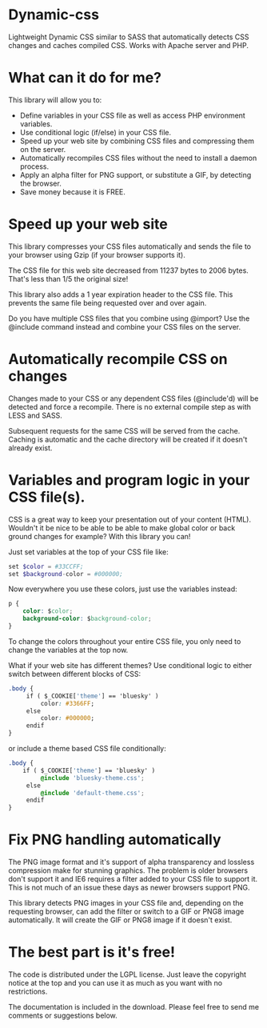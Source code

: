 # Dynamic-css
Lightweight Dynamic CSS similar to SASS that automatically detects CSS changes and caches compiled CSS. Works with Apache server and PHP.

# What can it do for me?
This library will allow you to:

- Define variables in your CSS file as well as access PHP environment variables.
- Use conditional logic (if/else) in your CSS file.
- Speed up your web site by combining CSS files and compressing them on the server.
- Automatically recompiles CSS files without the need to install a daemon process.
- Apply an alpha filter for PNG support, or substitute a GIF, by detecting the browser.
- Save money because it is FREE.

# Speed up your web site
This library compresses your CSS files automatically and sends the file to your browser using Gzip (if your browser supports it).

The CSS file for this web site decreased from 11237 bytes to 2006 bytes. That's less than 1/5 the original size!

This library also adds a 1 year expiration header to the CSS file. This prevents the same file being requested over and over again.

Do you have multiple CSS files that you combine using @import? Use the @include command instead and combine your CSS files on the server.

# Automatically recompile CSS on changes
Changes made to your CSS or any dependent  CSS files (@include'd) will be detected and force a recompile. There is no external compile step as with LESS and SASS.

Subsequent requests for the same CSS will be served from the cache. Caching is automatic and the cache directory will be created if it doesn't already exist.

# Variables and program logic in your CSS file(s).
CSS is a great way to keep your presentation out of your content (HTML). Wouldn't it be nice to be able to be able to make global color or back ground changes for example? With this library you can!

Just set variables at the top of your CSS file like:

```PHP
set $color = #33CCFF;
set $background-color = #000000;
```
Now everywhere you use these colors, just use the variables instead:

```CSS
p {
    color: $color;
    background-color: $background-color;
}
```
To change the colors throughout your entire CSS file, you only need to change the variables at the top now.

What if your web site has different themes? Use conditional logic to either switch between different blocks of CSS:

```CSS
.body {
     if ( $_COOKIE['theme'] == 'bluesky' )
         color: #3366FF;
     else
         color: #000000;
     endif
}
```
or include a theme based CSS file conditionally:

```CSS
.body {
    if ( $_COOKIE['theme'] == 'bluesky' )
         @include 'bluesky-theme.css';
     else
         @include 'default-theme.css';
     endif
}
```

# Fix PNG handling automatically
The PNG image format and it's support of alpha transparency and lossless compression make for stunning graphics. The problem is older browsers don't support it and IE6 requires a filter added to your CSS file to support it. This is not much of an issue these days as newer browsers support PNG.

This library detects PNG images in your CSS file and, depending on the requesting browser, can add the filter or switch to a GIF or PNG8 image automatically. It will create the GIF or PNG8 image if it doesn't exist.

# The best part is it's free!
The code is distributed under the LGPL license. Just leave the copyright notice at the top and you can use it as much as you want with no restrictions.

The documentation is included in the download. Please feel free to send me comments or suggestions below.
